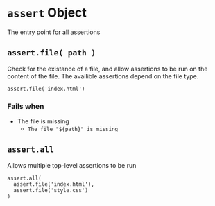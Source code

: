 # `assert` Object

The entry point for all assertions

## `assert.file( path )`

Check for the existance of a file, and allow assertions to be run on the content of the file. The availible assertions depend on the file type.

```
assert.file('index.html')
```

### Fails when

* The file is missing
  * `The file "${path}" is missing`

## `assert.all`

Allows multiple top-level assertions to be run

```
assert.all(
  assert.file('index.html'),
  assert.file('style.css')
)
```
